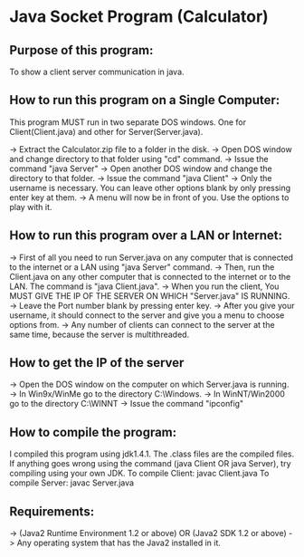 # Java Socket Program (Calculator)

Purpose of this program:
------------------------
To show a client server communication in java.

How to run this program on a Single Computer:
---------------------------------------------
This program MUST run in two separate DOS windows.
One for Client(Client.java) and other for Server(Server.java).

-> Extract the Calculator.zip file to a folder in the disk.
-> Open DOS window and change directory to that folder using "cd" command.
-> Issue the command "java Server"
-> Open another DOS window and change the directory to that folder.
-> Issue the command "java Client"
-> Only the username is necessary. You can leave other options blank
      by only pressing enter key at them.
-> A menu will now be in front of you. Use the options to play with it.

How to run this program over a LAN or Internet:
-----------------------------------------------
-> First of all you need to run Server.java on any computer that is
      connected to the internet or a LAN using "java Server" command.
-> Then, run the Client.java on any other computer that is connected
      to the internet or to the LAN. The command is "java Client.java".
-> When you run the client, You MUST GIVE THE IP OF THE SERVER ON WHICH
      "Server.java" IS RUNNING.
-> Leave the Port number blank by pressing enter key.
-> After you give your username, it should connect to the server and
      give you a menu to choose options from.
-> Any number of clients can connect to the server at the same time,
      because the server is multithreaded.

How to get the IP of the server
--------------------------------
-> Open the DOS window on the computer on which Server.java is running.
-> In Win9x/WinMe go to the directory C:\Windows.
-> In WinNT/Win2000 go to the directory C:\WINNT
-> Issue the command "ipconfig"

How to compile the program:
---------------------------
I compiled this program using jdk1.4.1.
The .class files are the compiled files. If anything goes wrong
   using the command (java Client OR java Server), try compiling
   using your own JDK.
To compile Client: javac Client.java
To compile Server: javac Server.java

Requirements:
-------------
-> (Java2 Runtime Environment 1.2 or above) OR (Java2 SDK 1.2 or above)
-> Any operating system that has the Java2 installed in it.


